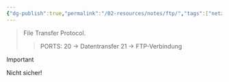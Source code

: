 ```yaml
---
{"dg-publish":true,"permalink":"/02-resources/notes/ftp/","tags":["netzwerk/protocol"],"noteIcon":"","updated":"2025-07-12T13:31:41.297+02:00"}
---
```


> File Transfer Protocol.
>> PORTS: 20 -> Datentransfer
> > 	   21 -> FTP-Verbindung

>[!important] 
>Nicht sicher!

